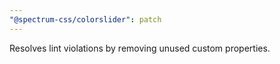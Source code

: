 ```yaml
---
"@spectrum-css/colorslider": patch
---
```


Resolves lint violations by removing unused custom properties.
